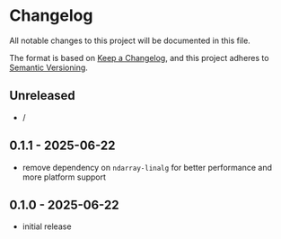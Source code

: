 # Changelog

All notable changes to this project will be documented in this file.

The format is based on [Keep a Changelog],
and this project adheres to [Semantic Versioning].

## Unreleased

- /

## 0.1.1 - 2025-06-22

- remove dependency on `ndarray-linalg` for better performance and more platform support

## 0.1.0 - 2025-06-22

- initial release

<!-- Links -->
[keep a changelog]: https://keepachangelog.com/en/1.0.0/
[semantic versioning]: https://semver.org/spec/v2.0.0.html

